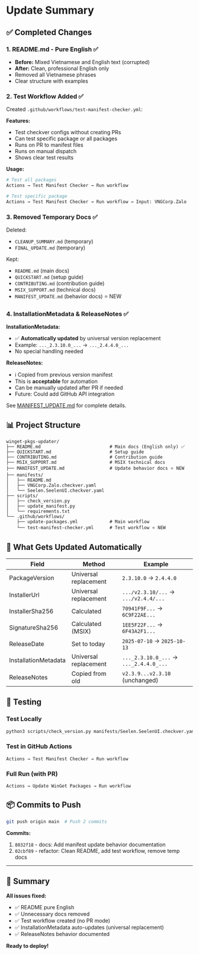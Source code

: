 # Update Summary

## ✅ Completed Changes

### 1. README.md - Pure English ✅
- **Before:** Mixed Vietnamese and English text (corrupted)
- **After:** Clean, professional English only
- Removed all Vietnamese phrases
- Clear structure with examples

### 2. Test Workflow Added ✅
Created `.github/workflows/test-manifest-checker.yml`:

**Features:**
- Test checkver configs without creating PRs
- Can test specific package or all packages
- Runs on PR to manifest files
- Runs on manual dispatch
- Shows clear test results

**Usage:**
```bash
# Test all packages
Actions → Test Manifest Checker → Run workflow

# Test specific package
Actions → Test Manifest Checker → Run workflow → Input: VNGCorp.Zalo
```

### 3. Removed Temporary Docs ✅
Deleted:
- `CLEANUP_SUMMARY.md` (temporary)
- `FINAL_UPDATE.md` (temporary)

Kept:
- `README.md` (main docs)
- `QUICKSTART.md` (setup guide)
- `CONTRIBUTING.md` (contribution guide)
- `MSIX_SUPPORT.md` (technical docs)
- `MANIFEST_UPDATE.md` (behavior docs) ⭐ NEW

### 4. InstallationMetadata & ReleaseNotes ✅

**InstallationMetadata:**
- ✅ **Automatically updated** by universal version replacement
- Example: `..._2.3.10.0_...` → `..._2.4.4.0_...`
- No special handling needed

**ReleaseNotes:**
- ℹ️ Copied from previous version manifest
- This is **acceptable** for automation
- Can be manually updated after PR if needed
- Future: Could add GitHub API integration

See [MANIFEST_UPDATE.md](MANIFEST_UPDATE.md) for complete details.

## 📊 Project Structure

```
winget-pkgs-updater/
├── README.md                          # Main docs (English only) ✅
├── QUICKSTART.md                      # Setup guide
├── CONTRIBUTING.md                    # Contribution guide
├── MSIX_SUPPORT.md                    # MSIX technical docs
├── MANIFEST_UPDATE.md                 # Update behavior docs ⭐ NEW
├── manifests/
│   ├── README.md
│   ├── VNGCorp.Zalo.checkver.yaml
│   └── Seelen.SeelenUI.checkver.yaml
├── scripts/
│   ├── check_version.py
│   ├── update_manifest.py
│   └── requirements.txt
└── .github/workflows/
    ├── update-packages.yml            # Main workflow
    └── test-manifest-checker.yml      # Test workflow ⭐ NEW
```

## 🎯 What Gets Updated Automatically

| Field | Method | Example |
|-------|--------|---------|
| PackageVersion | Universal replacement | `2.3.10.0` → `2.4.4.0` |
| InstallerUrl | Universal replacement | `.../v2.3.10/...` → `.../v2.4.4/...` |
| InstallerSha256 | Calculated | `70941F9F...` → `6C9F22AE...` |
| SignatureSha256 | Calculated (MSIX) | `1EE5F22F...` → `6F43A2F1...` |
| ReleaseDate | Set to today | `2025-07-10` → `2025-10-13` |
| InstallationMetadata | Universal replacement | `..._2.3.10.0_...` → `..._2.4.4.0_...` |
| ReleaseNotes | Copied from old | `v2.3.9...v2.3.10` (unchanged) |

## 🚀 Testing

### Test Locally
```bash
python3 scripts/check_version.py manifests/Seelen.SeelenUI.checkver.yaml
```

### Test in GitHub Actions
```
Actions → Test Manifest Checker → Run workflow
```

### Full Run (with PR)
```
Actions → Update WinGet Packages → Run workflow
```

## 📦 Commits to Push

```bash
git push origin main  # Push 2 commits
```

**Commits:**
1. `8032f18` - docs: Add manifest update behavior documentation
2. `02cbf89` - refactor: Clean README, add test workflow, remove temp docs

---

## 🎉 Summary

**All issues fixed:**
- ✅ README pure English
- ✅ Unnecessary docs removed
- ✅ Test workflow created (no PR mode)
- ✅ InstallationMetadata auto-updates (universal replacement)
- ✅ ReleaseNotes behavior documented

**Ready to deploy!**
